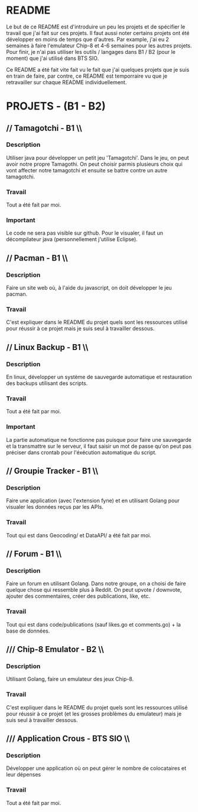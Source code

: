 # README
Le but de ce README est d'introduire un peu les projets et de spécifier le travail que j'ai fait sur ces projets. Il faut aussi noter certains projets ont été développer en moins de temps que d'autres. Par example, j'ai eu 2 semaines à faire l'emulateur Chip-8 et 4-6 semaines pour les autres projets. Pour finir, je n'ai pas utiliser les outils / langages dans B1 / B2 (pour le moment) que j'ai utilisé dans BTS SIO.

Ce README a été fait vite fait vu le fait que j'ai quelques projets que je suis en train de faire, par contre, ce README est temporraire vu que je retravailler sur chaque README individuellement.

# PROJETS - (B1 - B2)
## // Tamagotchi - B1 \\\ 
### Description
Utiliser java pour développer un petit jeu 'Tamagotchi'. Dans le jeu, on peut avoir notre propre Tamagothi. On peut choisir parmis plusieurs choix qui vont affecter notre tamagotchi et ensuite se battre contre un autre tamagotchi.
### Travail
Tout a été fait par moi.
### Important
Le code ne sera pas visible sur github. Pour le visualer, il faut un décompilateur java (personnellement j'utilise Eclipse).

## // Pacman - B1 \\\ 
### Description
Faire un site web où, à l'aide du javascript, on doit développer le jeu pacman.
### Travail
C'est expliquer dans le README du projet quels sont les ressources utilisé pour réussir à ce projet mais je suis seul à travailler dessous.

## // Linux Backup - B1 \\\ 
### Description
En linux, développer un système de sauvegarde automatique et restauration des backups utilisant des scripts.
### Travail
Tout a été fait par moi.
### Important
La partie automatique ne fonctionne pas puisque pour faire une sauvegarde et la transmattre sur le serveur, il faut saisir un mot de passe qu'on peut pas préciser dans crontab pour l'éxécution automatique du script.

## // Groupie Tracker - B1 \\\ 
### Description
Faire une application (avec l'extension fyne) et en utilisant Golang pour visualer les données reçus par les APIs.
### Travail
Tout qui est dans Geocoding/ et DataAPI/ a été fait par moi.

## // Forum - B1 \\\ 
### Description
Faire un forum en utilisant Golang. Dans notre groupe, on a choisi de faire quelque chose qui ressemble plus à Reddit. On peut upvote / downvote, ajouter des commentaires, créer des publications, like, etc.
### Travail
Tout qui est dans code/publications (sauf likes.go et comments.go) + la base de données.

## /// Chip-8 Emulator - B2 \\\ 
### Description
Utilisant Golang, faire un emulateur des jeux Chip-8.
### Travail
C'est expliquer dans le README du projet quels sont les ressources utilisé pour réussir à ce projet (et les grosses problèmes du emulateur) mais je suis seul à travailler dessous.

## /// Application Crous - BTS SIO \\\ 
### Description
Développer une application où on peut gérer le nombre de colocataires et leur dépenses
### Travail
Tout a été fait par moi.
